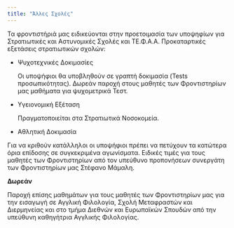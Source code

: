 ```yaml
---
title: "Άλλες Σχολές"
---
```


Τα φροντιστήριά μας ειδικεύονται στην προετοιμασία των υποψηφίων για Στρατιωτικές και Αστυνομικές Σχολές και ΤΕ.Φ.Α.Α.
Προκαταρτικές εξετάσεις στρατιωτικών σχολών:



 - Ψυχοτεχνικές Δοκιμασίες

    Οι υποψήφιοι θα υποβληθούν σε γραπτή δοκιμασία (Tests προσωπικότητας).
    Δωρεάν παροχή στους μαθητές των Φροντιστηρίων μας μαθήματα για ψυχομετρικά Τεστ.

 - Υγειονομική Εξέταση

    Πραγματοποιείται στα Στρατιωτικά Νοσοκομεία.

 - Αθλητική Δοκιμασία

Για να κριθούν κατάλληλοι οι υποψήφιοι πρέπει να πετύχουν τα κατώτερα όρια επίδοσης σε συγκεκριμένα αγωνίσματα.
Ειδικές τιμές για τους μαθητές των Φροντιστηρίων από τον υπεύθυνο προπονήσεων συνεργάτη των Φροντιστηρίων μας Στέφανο Μάμαλη.

**Δωρεάν**

Παροχή επίσης μαθημάτων για τους μαθητές των Φροντιστηρίων μας για την εισαγωγή σε Αγγλική Φιλολογία, Σχολή Μεταφραστών και Διερμηνείας και στο τμήμα Διεθνών και Ευρωπαϊκών Σπουδών από την υπεύθυνη καθηγήτρια Αγγλικής Φιλολογίας.
